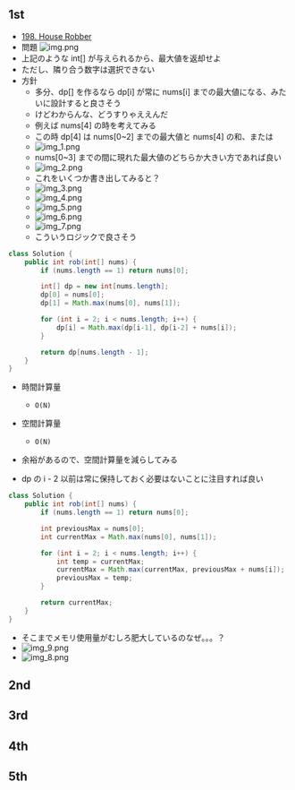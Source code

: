 ## 1st
- [198. House Robber](https://leetcode.com/problems/house-robber/description/)
- 問題
![img.png](img.png)
- 上記のような int[] が与えられるから、最大値を返却せよ
- ただし、隣り合う数字は選択できない
- 方針
  - 多分、dp[] を作るなら dp[i] が常に nums[i] までの最大値になる、みたいに設計すると良さそう
  - けどわからんな、どうすりゃええんだ
  - 例えば nums[4] の時を考えてみる
  - この時 dp[4] は nums[0~2] までの最大値と nums[4] の和、または
  - ![img_1.png](img_1.png)
  - nums[0~3] までの間に現れた最大値のどちらか大きい方であれば良い
  - ![img_2.png](img_2.png)
  - これをいくつか書き出してみると？
  - ![img_3.png](img_3.png)
  - ![img_4.png](img_4.png)
  - ![img_5.png](img_5.png)
  - ![img_6.png](img_6.png)
  - ![img_7.png](img_7.png)
  - こういうロジックで良さそう
```java
class Solution {
    public int rob(int[] nums) {
        if (nums.length == 1) return nums[0];

        int[] dp = new int[nums.length];
        dp[0] = nums[0];
        dp[1] = Math.max(nums[0], nums[1]);

        for (int i = 2; i < nums.length; i++) {
            dp[i] = Math.max(dp[i-1], dp[i-2] + nums[i]);
        }

        return dp[nums.length - 1];
    }
}
```
- 時間計算量
  - `O(N)`
- 空間計算量
  - `O(N)`

- 余裕があるので、空間計算量を減らしてみる
- dp の i - 2 以前は常に保持しておく必要はないことに注目すれば良い
```java
class Solution {
    public int rob(int[] nums) {
        if (nums.length == 1) return nums[0];

        int previousMax = nums[0]; 
        int currentMax = Math.max(nums[0], nums[1]);

        for (int i = 2; i < nums.length; i++) {
            int temp = currentMax;
            currentMax = Math.max(currentMax, previousMax + nums[i]);
            previousMax = temp;
        }

        return currentMax;
    }
}
```
- そこまでメモリ使用量がむしろ肥大しているのなぜ。。。？
- ![img_9.png](img_9.png)
- ![img_8.png](img_8.png)

## 2nd

## 3rd

## 4th

## 5th
